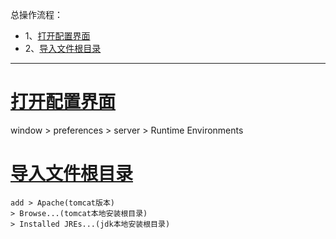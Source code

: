 总操作流程：
- 1、[打开配置界面](#java-01) 
- 2、[导入文件根目录](#java-02) 

----------
# <a name="java-01" href="#" >打开配置界面</a>
window > preferences > server > Runtime Environments

# <a name="java-02" href="#" >导入文件根目录</a>
```
add > Apache(tomcat版本) 
> Browse...(tomcat本地安装根目录)
> Installed JREs...(jdk本地安装根目录)
```